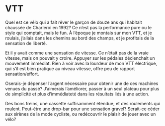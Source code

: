 <!-- SPDX-License-Identifier: CC-BY-SA-4.0 -->
# VTT

Quel est ce vélo qui a fait rêver le garçon de douze ans qui habitait chaussée de Charleroi en 1992? Ce n’est pas la performance pure ou le style qui comptait, mais le fun.
À l’époque je montais sur mon VTT, et je roulais, j’allais dans les chemins au bord des champs, et je profitais de la sensation de liberté.

Et il y avait comme une sensation de vitesse. Ce n’était pas de la vraie vitesse, mais on pouvait y croire.
Appuyer sur les pédales déclenchait un mouvement immédiat. Rien à voir avec la lourdeur de mon VTT électrique, qui s’il est bien pratique au niveau vitesse, offre peu de rapport sensation/effort.

Oserais-je dépenser l’argent nécessaire pour obtenir une de ces machines venues du passé? J’aimerais l’améliorer, passer à un seul plateau pour plus de simplicité et plus d’immédiateté dans les résultats liés à une action.

Des bons freins, une cassette suffisamment étendue, et des roulements qui roulent. Peut-être une drop-bar pour une sensation gravel? Serait-ce céder aux sirènes de la mode cycliste, ou redécouvrir le plaisir de jouer avec un vélo?
